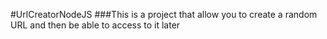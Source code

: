 #UrlCreatorNodeJS
###This is a project that allow you to create a random URL and then be able to access to it later
